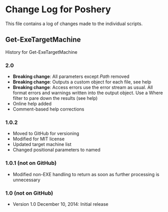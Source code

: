 # Change Log for Poshery

This file contains a log of changes made to the individual scripts.

## Get-ExeTargetMachine

History for Get-ExeTargetMachine

### 2.0

* **Breaking change**: All parameters except *Path* removed
* **Breaking change**: Outputs a custom object for each file, see help
* **Breaking change**: Access errors use the error stream as usual. All format errors and warnings written into the output object. Use a Where filter to pare down the results (see help)
* Online help added
* Comment-based help corrections

### 1.0.2

* Moved to GitHub for versioning
* Modified for MIT license
* Updated target machine list
* Changed positional parameters to named

### 1.0.1 (not on GitHub)

* Modified non-EXE handling to return as soon as further processing is unnecessary

### 1.0 (not on GitHub)

* Version 1.0 December 10, 2014: Initial release
